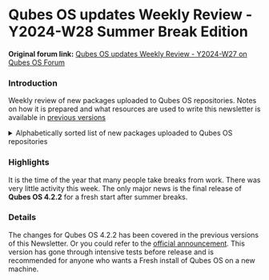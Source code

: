 # Qubes OS updates Weekly Review - Y2024-W28 Summer Break Edition

**Original forum link:** [Qubes OS updates Weekly Review - Y2024-W27 on Qubes OS Forum](https://forum.qubes-os.org/t/qubes-os-updates-weekly-review-y2024-w28-summer-break-edition/27612)

### Introduction
Weekly review of new packages uploaded to Qubes OS repositories. Notes on how it is prepared and what resources are used to write this newsletter is available in [previous versions ](https://forum.qubes-os.org/t/qubes-os-updates-weekly-review-y2024-w27/27521)


<details>
<summary>Alphabetically sorted list of new packages uploaded to Qubes OS repositories</summary>

```
openssh-9.3p1-11.fc37.x86_64.rpm
openssh-askpass-9.3p1-11.fc37.x86_64.rpm
openssh-clients-9.3p1-11.fc37.x86_64.rpm
openssh-keycat-9.3p1-11.fc37.x86_64.rpm
openssh-server-9.3p1-11.fc37.x86_64.rpm
openssh-sk-dummy-9.3p1-11.fc37.x86_64.rpm
pam_ssh_agent_auth-0.10.4-9.11.fc37.x86_64.rpm
qubes-release-4.2-7.fc37.noarch.rpm
qubes-release-notes-4.2-7.fc37.noarch.rpm
```
</details>


### Highlights
It is the time of the year that many people take breaks from work. There was very little activity this week. The only major news  is the final release of **Qubes OS 4.2.2** for a fresh start after summer breaks.

### Details
The changes for Qubes OS 4.2.2 has been covered in the previous versions of this Newsletter. Or you could  refer to the [official announcement](https://forum.qubes-os.org/t/qubes-os-4-2-2-has-been-released/27607). This version has gone through intensive tests before release and is recommended for anyone who wants a Fresh install of Qubes OS on a new machine.
